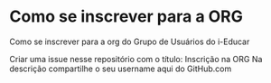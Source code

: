 # Como se inscrever para a ORG
Como se inscrever para a org do Grupo de Usuários do i-Educar

Criar uma issue nesse repositório com o título: Inscrição na ORG
Na descrição compartilhe o seu username aqui do GitHub.com
